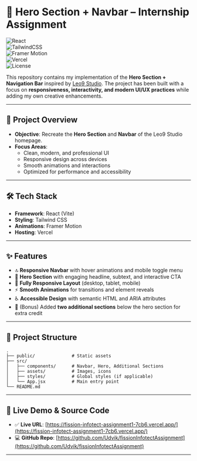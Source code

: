 # 🚀 Hero Section + Navbar – Internship Assignment  

![React](https://img.shields.io/badge/React-20232A?style=for-the-badge&logo=react&logoColor=61DAFB)  
![TailwindCSS](https://img.shields.io/badge/Tailwind_CSS-38B2AC?style=for-the-badge&logo=tailwind-css&logoColor=white)  
![Framer Motion](https://img.shields.io/badge/Framer_Motion-0055FF?style=for-the-badge&logo=framer&logoColor=white)  
![Vercel](https://img.shields.io/badge/Vercel-000000?style=for-the-badge&logo=vercel&logoColor=white)  
![License](https://img.shields.io/badge/License-MIT-green?style=for-the-badge)  

This repository contains my implementation of the **Hero Section + Navigation Bar** inspired by [Leo9 Studio](https://leo9studio.com/). The project has been built with a focus on **responsiveness, interactivity, and modern UI/UX practices** while adding my own creative enhancements.  

---

## 📌 Project Overview  
- **Objective**: Recreate the **Hero Section** and **Navbar** of the Leo9 Studio homepage.  
- **Focus Areas**:  
  - Clean, modern, and professional UI  
  - Responsive design across devices  
  - Smooth animations and interactions  
  - Optimized for performance and accessibility  

---

## 🛠️ Tech Stack  
- **Framework**: React (Vite)  
- **Styling**: Tailwind CSS  
- **Animations**: Framer Motion  
- **Hosting**: Vercel  

---

## ✨ Features  
- 🔝 **Responsive Navbar** with hover animations and mobile toggle menu  
- 🎨 **Hero Section** with engaging headline, subtext, and interactive CTA  
- 📱 **Fully Responsive Layout** (desktop, tablet, mobile)  
- ⚡ **Smooth Animations** for transitions and element reveals  
- ♿ **Accessible Design** with semantic HTML and ARIA attributes  
- 🌟 (Bonus) Added **two additional sections** below the hero section for extra credit  

---


## 📂 Project Structure  
```plaintext
.
├── public/              # Static assets
├── src/
│   ├── components/      # Navbar, Hero, Additional Sections
│   ├── assets/          # Images, icons
│   ├── styles/          # Global styles (if applicable)
│   └── App.jsx          # Main entry point
└── README.md
```

---
## 🚀 Live Demo & Source Code  

- ✅ **Live URL**: [https://fission-infotect-assignment1-7cb6.vercel.app/](https://fission-infotect-assignment1-7cb6.vercel.app/)  
- 💻 **GitHub Repo**: [https://github.com/Udvik/fissionInfotectAssignment](https://github.com/Udvik/fissionInfotectAssignment) 

---
